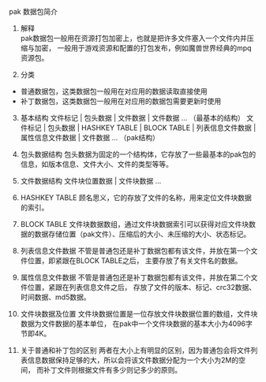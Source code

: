 pak 数据包简介

1. 解释  
   pak数据包一般用在资源打包加密上，也就是把许多文件塞入一个文件内并压缩与加密，
   一般用于游戏资源和配置的打包发布，例如魔兽世界经典的mpq资源包。

2. 分类
  - 普通数据包，这类数据包一般用在对应用的数据读取直接使用
  - 补丁数据包，这类数据包一般用在对应用的数据包需要更新时使用

3. 基本结构
  文件标记 | 包头数据 | 文件数据 | 文件数据 ... （最基本的结构）
  文件标记 | 包头数据 | HASHKEY TABLE | BLOCK TABLE |  列表信息文件数据 | 属性信息文件数据 | 文件数据 ... （pak结构）

4. 包头数据结构
  包头数据为固定的一个结构体，它存放了一些最基本的pak包的信息，如版本信息、文件大小、文件的类型等等。

5. 文件数据结构
  文件块位置数据 | 文件块数据 ...

6. HASHKEY TABLE
  顾名思义，它的存放了文件的名称，用来定位文件块数据的索引。

7. BLOCK TABLE
  文件块数据数组，通过文件块数据索引可以获得对应文件块数据的数据存储位置（pak文件）、压缩后的大小、未压缩的大小、状态标记。

8. 列表信息文件数据
  不管是普通包还是补丁数据包都有该文件，并放在第一个文件位置，即紧跟在BLOCK TABLE之后，
  主要存放了有关文件名的数据。

9. 属性信息文件数据
  不管是普通包还是补丁数据包都有该文件，并放在第二个文件位置，紧跟在列表信息文件之后，
  存放了文件的版本、标记、crc32数据、时间数据、md5数据。

10. 文件块数据及位置
  文件块数据位置是一位存放文件块数据位置的数组，文件块数据为文件数据的基本单位，
  在pak中一个文件块数据的基本大小为4096字节即4K。

11. 关于普通和补丁包的区别
  两者在大小上有明显的区别，因为普通包会将文件列表信息数据保持足够的大，所以会将该文件数据分配为一个大小为2M的空间，
  而补丁文件则根据文件有多少则记多少的原则。
